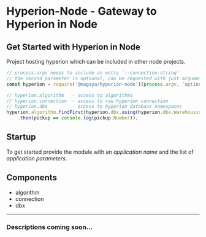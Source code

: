 # Hyperion-Node - Gateway to Hyperion in Node

## Get Started with Hyperion in Node
Project hosting hyperion which can be included in other node projects.

```js
// process.argv needs to include an entry '--connection-string'
// the second parameter is optional, can be requested with just argument array
const hyperion = require('@magaya/hyperion-node')(process.argv, 'optionalApiName');

// hyperion.algorithm   - access to algorithms
// hyperion.connection  - access to raw hyperion connection
// hyperion.dbx         - access to hyperion database namespaces
hyperion.algorithm.findFirst(hyperion.dbx.using(hyperion.dbx.Warehousing.PickupOrder.ListByNumber))
    .then(pickup => console.log(pickup.Number));
```

## Startup
To get started provide the module with an *application name* and the list of *application parameters*.

## Components
- algorithm
- connection
- dbx

---

### Descriptions coming soon...
